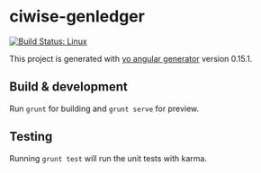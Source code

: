 # ciwise-genledger
[![Build Status: Linux](https://travis-ci.org/ciwise/ciwise-genledger.svg?branch=master)](https://travis-ci.org/ciwise/ciwise-genledger)

This project is generated with [yo angular generator](https://github.com/yeoman/generator-angular)
version 0.15.1.

## Build & development

Run `grunt` for building and `grunt serve` for preview.

## Testing

Running `grunt test` will run the unit tests with karma.
